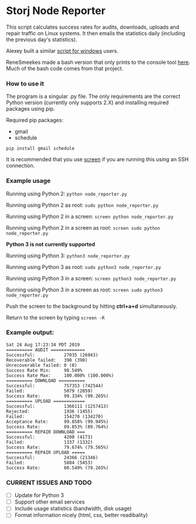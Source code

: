 # Storj Node Reporter

This script calculates success rates for audits, downloads, uploads and repair traffic on Linux systems.
It then emails the statistics daily (including the previous day's statistics).

Alexey built a similar [script for windows](https://github.com/AlexeyALeonov/success_rate) users.

ReneSmeekes made a bash version that only prints to the console tool [here](https://github.com/ReneSmeekes/storj_success_rate). Much of the bash code comes from that project.

### How to use it

The program is a singular .py file.
The only requirements are the correct Python version (currently only supports 2.X) and installing required packages using pip.

Required pip packages:
- gmail
- schedule

`pip install gmail schedule`

It is recommended that you use [screen](https://ss64.com/bash/screen.html) if you are running this using an SSH connection.

### Example usage

Running using Python 2: `python node_reporter.py`

Running using Python 2 as root: `sudo python node_reporter.py`

Running using Python 2 in a screen: `screen python node_reporter.py`

Running using Python 2 in a screen as root: `screen sudo python node_reporter.py`

**Python 3 is not currently supported**

Running using Python 3: `python3 node_reporter.py`

Running using Python 3 as root: `sudo python3 node_reporter.py`

Running using Python 3 in a screen: `screen python3 node_reporter.py`

Running using Python 3 in a screen as root: `screen sudo python3 node_reporter.py`

Push the screen to the background by hitting **ctrl+a+d** simultaneously.

Return to the screen by typing `screen -R`

### Example output:
```
Sat 24 Aug 17:23:34 PDT 2019
========== AUDIT =============
Successful:           27035 (26943)
Recoverable failed:   398 (390)
Unrecoverable failed: 0 (0)
Success Rate Min:     98.549%
Success Rate Max:     100.000% (100.000%)
========== DOWNLOAD ==========
Successful:           757353 (742544)
Failed:               5079 (2059)
Success Rate:         99.334% (99.265%)
========== UPLOAD ============
Successful:           1366111 (1257413)
Rejected:             1936 (1455)
Failed:               154270 (134270)
Acceptance Rate:      99.858% (99.945%)
Success Rate:         89.853% (89.764%)
========== REPAIR DOWNLOAD ===
Successful:           4200 (4173)
Failed:               1337 (1332)
Success Rate:         79.674% (79.565%)
========== REPAIR UPLOAD =====
Successful:           24366 (21346)
Failed:               5884 (5453)
Success Rate:         80.549% (79.265%)
```

### CURRENT ISSUES AND TODO
- [ ] Update for Python 3
- [ ] Support other email services
- [ ] Include usage statistics (bandwidth, disk usage)
- [ ] Format information nicely (html, css, better readibality)
